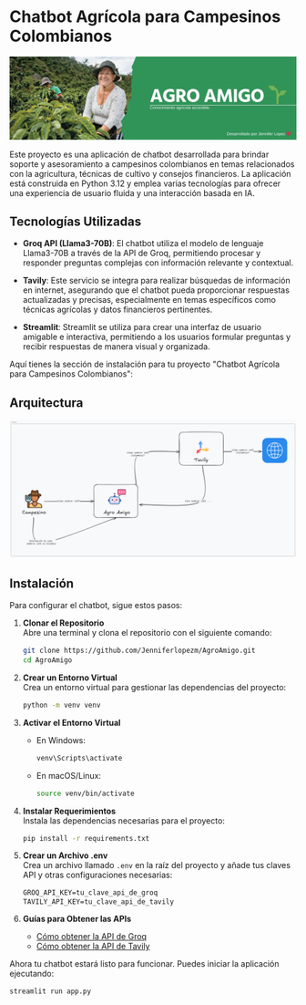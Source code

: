 # **Chatbot Agrícola para Campesinos Colombianos**


![turbit](images\Cover.jpg)


Este proyecto es una aplicación de chatbot desarrollada para brindar soporte y asesoramiento a campesinos colombianos en temas relacionados con la agricultura, técnicas de cultivo y consejos financieros. La aplicación está construida en Python 3.12 y emplea varias tecnologías para ofrecer una experiencia de usuario fluida y una interacción basada en IA.

## **Tecnologías Utilizadas**

- **Groq API (Llama3-70B)**: El chatbot utiliza el modelo de lenguaje Llama3-70B a través de la API de Groq, permitiendo procesar y responder preguntas complejas con información relevante y contextual.
  
- **Tavily**: Este servicio se integra para realizar búsquedas de información en internet, asegurando que el chatbot pueda proporcionar respuestas actualizadas y precisas, especialmente en temas específicos como técnicas agrícolas y datos financieros pertinentes.

- **Streamlit**: Streamlit se utiliza para crear una interfaz de usuario amigable e interactiva, permitiendo a los usuarios formular preguntas y recibir respuestas de manera visual y organizada.


Aquí tienes la sección de instalación para tu proyecto "Chatbot Agrícola para Campesinos Colombianos":

## **Arquitectura**
![turbit](images\arquitectura.png)


## **Instalación**

Para configurar el chatbot, sigue estos pasos:

1. **Clonar el Repositorio**  
   Abre una terminal y clona el repositorio con el siguiente comando:
   ```bash
   git clone https://github.com/Jenniferlopezm/AgroAmigo.git
   cd AgroAmigo
   ```

2. **Crear un Entorno Virtual**  
   Crea un entorno virtual para gestionar las dependencias del proyecto:
   ```bash
   python -m venv venv
   ```

3. **Activar el Entorno Virtual**  
   - En Windows:
     ```bash
     venv\Scripts\activate
     ```
   - En macOS/Linux:
     ```bash
     source venv/bin/activate
     ```

4. **Instalar Requerimientos**  
   Instala las dependencias necesarias para el proyecto:
   ```bash
   pip install -r requirements.txt
   ```

5. **Crear un Archivo .env**  
   Crea un archivo llamado `.env` en la raíz del proyecto y añade tus claves API y otras configuraciones necesarias:
   ```plaintext
   GROQ_API_KEY=tu_clave_api_de_groq
   TAVILY_API_KEY=tu_clave_api_de_tavily
   ```

6. **Guías para Obtener las APIs**  
   - [Cómo obtener la API de Groq](https://ejemplo.com/guia-groq)  
   - [Cómo obtener la API de Tavily](https://ejemplo.com/guia-tavily)

Ahora tu chatbot estará listo para funcionar. Puedes iniciar la aplicación ejecutando:
```bash
streamlit run app.py
```

